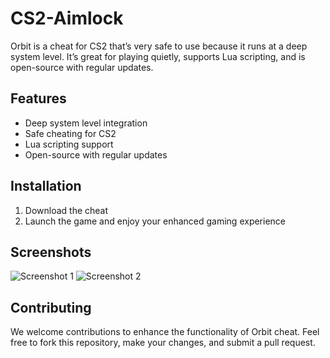 # CS2-Aimlock

Orbit is a cheat for CS2 that’s very safe to use because it runs at a deep system level. It’s great for playing quietly, supports Lua scripting, and is open-source with regular updates.

## Features
- Deep system level integration
- Safe cheating for CS2
- Lua scripting support
- Open-source with regular updates

## Installation
1. Download the cheat
3. Launch the game and enjoy your enhanced gaming experience

## Screenshots
![Screenshot 1](https://source.unsplash.com/featured/400x300/?cs2)
![Screenshot 2](https://source.unsplash.com/featured/400x300/?cheat)

## Contributing
We welcome contributions to enhance the functionality of Orbit cheat. Feel free to fork this repository, make your changes, and submit a pull request.
